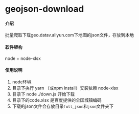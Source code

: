 # geojson-download

#### 介绍
批量爬取下载geo.datav.aliyun.com下地图的json文件，存放到本地

#### 软件架构
node + node-xlsx



#### 使用说明
1.  node环境
2.  目录下执行 yarn （或npm install）安装依赖 node-xlsx
3.  目录下 node ./down.js  开始下载
4.  目录下的code.xlsx 是百度提供的全国城镇编码
5.  下载的json文件会存放目录`full_json`和`json`文件夹下



